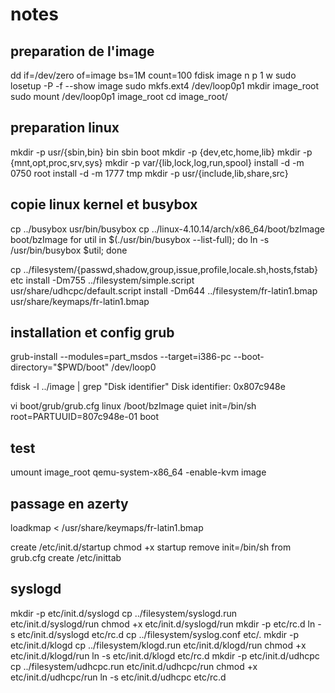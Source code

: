 # notes 

## preparation de l'image

dd if=/dev/zero of=image bs=1M count=100
fdisk image
n
p
1
w
sudo losetup -P -f --show image
sudo mkfs.ext4 /dev/loop0p1
mkdir image_root
sudo mount /dev/loop0p1 image_root
cd image_root/

## preparation linux   
mkdir -p usr/{sbin,bin} bin sbin boot
mkdir -p {dev,etc,home,lib}
mkdir -p {mnt,opt,proc,srv,sys}
mkdir -p var/{lib,lock,log,run,spool}
install -d -m 0750 root
install -d -m 1777 tmp
mkdir -p usr/{include,lib,share,src}

## copie linux kernel et busybox
cp ../busybox usr/bin/busybox
cp ../linux-4.10.14/arch/x86_64/boot/bzImage boot/bzImage
for util in $(./usr/bin/busybox --list-full); do ln -s /usr/bin/busybox $util; done

cp ../filesystem/{passwd,shadow,group,issue,profile,locale.sh,hosts,fstab} etc
install -Dm755 ../filesystem/simple.script usr/share/udhcpc/default.script
install -Dm644 ../filesystem/fr-latin1.bmap usr/share/keymaps/fr-latin1.bmap

## installation et config grub
grub-install --modules=part_msdos --target=i386-pc --boot-directory="$PWD/boot" /dev/loop0

fdisk -l ../image | grep "Disk identifier" 
Disk identifier: 0x807c948e

vi boot/grub/grub.cfg 
linux /boot/bzImage quiet init=/bin/sh root=PARTUUID=807c948e-01
boot

## test 
umount image_root
qemu-system-x86_64 -enable-kvm image

## passage en azerty 
loadkmap < /usr/share/keymaps/fr-latin1.bmap

create /etc/init.d/startup 
chmod +x startup
remove init=/bin/sh from grub.cfg
create /etc/inittab

## syslogd 
mkdir -p etc/init.d/syslogd
cp ../filesystem/syslogd.run etc/init.d/syslogd/run
chmod +x etc/init.d/syslogd/run
mkdir -p etc/rc.d
ln -s etc/init.d/syslogd etc/rc.d
cp ../filesystem/syslog.conf etc/.
mkdir -p etc/init.d/klogd
cp ../filesystem/klogd.run etc/init.d/klogd/run
chmod +x etc/init.d/klogd/run 
ln -s etc/init.d/klogd etc/rc.d
mkdir -p etc/init.d/udhcpc
cp ../filesystem/udhcpc.run etc/init.d/udhcpc/run
chmod +x etc/init.d/udhcpc/run 
ln -s etc/init.d/udhcpc etc/rc.d

